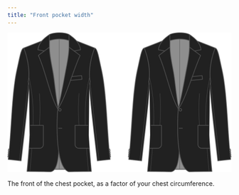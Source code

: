 ```yaml
---
title: "Front pocket width"
---
```


![Front pocket width](frontpocketwidth.svg)

The front of the chest pocket, as a factor of your chest circumference.





